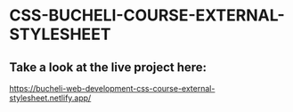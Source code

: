 # CSS-BUCHELI-COURSE-EXTERNAL-STYLESHEET

## Take a look at the live project here:
https://bucheli-web-development-css-course-external-stylesheet.netlify.app/
